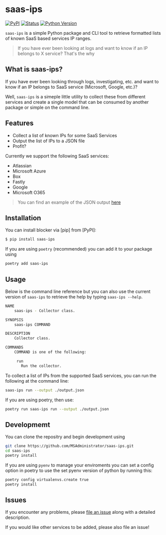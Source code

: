 # saas-ips

[![PyPI](https://img.shields.io/pypi/v/saas-ips.svg)][pypi status]
[![Status](https://img.shields.io/pypi/status/saas-ips.svg)][pypi status]
[![Python Version](https://img.shields.io/pypi/pyversions/saas-ips)][pypi status]

[pypi status]: https://pypi.org/project/saas-ips/

`saas-ips` is a simple Python package and CLI tool to retrieve formatted lists of known SaaS based services IP ranges.

> If you have ever been looking at logs and want to know if an IP belongs to X service? That's the why


## What is saas-ips?

If you have ever been looking through logs, investigating, etc. and want to know if an IP belongs to SaaS service (Microsoft, Google, etc.)?

Well, `saas-ips` is a simeple little utility to collect these from different services and create a single model that can be consumed by another package or simple on the command line.

## Features

- Collect a list of known IPs for some SaaS Services
- Output the list of IPs to a JSON file
- Profit?

Currently we support the following SaaS services:

* Atlassian
* Microsoft Azure
* Box
* Fastly
* Google
* Microsoft O365

> You can find an example of the JSON output [here](./latest-output.json)

## Installation

You can install blocker via [pip] from [PyPI]:

```bash
$ pip install saas-ips
```

If you are using `poetry` (recommended) you can add it to your package using

```bash
poetry add saas-ips
```

## Usage

Below is the command line reference but you can also use the current version of `saas-ips` to retrieve the help by typing ```saas-ips --help```.

```bash
NAME
    saas-ips - Collector class.

SYNOPSIS
    saas-ips COMMAND

DESCRIPTION
    Collector class.

COMMANDS
    COMMAND is one of the following:

     run
       Run the collector.
```

To collect a list of IPs from the supported SaaS services, you can run the following at the command line:

```bash
saas-ips run --output ./output.json
```

If you are using poetry, then use:

```bash
poetry run saas-ips run --output ./output.json
```

## Developmemt

You can clone the repositry and begin development using

```bash
git clone https://github.com/MSAdministrator/saas-ips.git
cd saas-ips
poetry install
```

If you are using `pyenv` to manage your enviroments you can set a config option in poetry to use the set pyenv version of python by running this:

```bash
poetry config virtualenvs.create true
poetry install
```

## Issues

If you encounter any problems, please [file an issue](https://github.com/MSAdministrator/saas-ips/issues/new) along with a detailed description.

If you would like other services to be added, please also file an issue!
